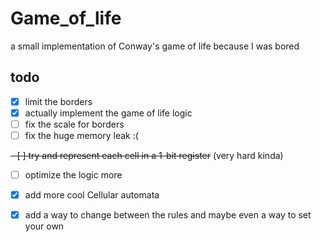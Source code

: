 # Game_of_life
a small implementation of Conway's game of life because I was bored 

## todo 
- [x] limit the borders
- [x] actually implement the game of life logic
- [ ] fix the scale for borders
- [ ] fix the huge memory leak :(
      
~~- [ ] try and represent each cell in a 1-bit register~~ (very hard kinda)
- [ ] optimize the logic more  
- [x] add more cool Cellular automata
- [x] add a way to change between the rules and maybe even a way to set your own

